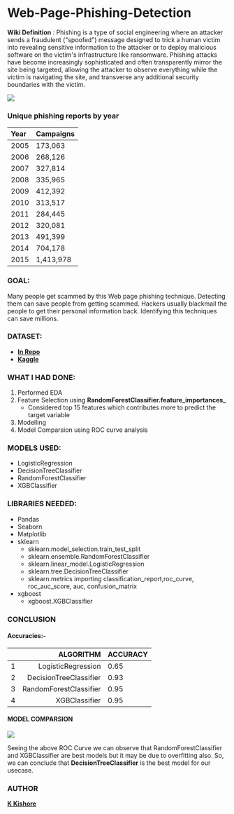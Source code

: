 # Web-Page-Phishing-Detection
**Wiki Definition** : Phishing is a type of social engineering where an attacker sends a fraudulent ("spoofed") message designed to trick a human victim into revealing sensitive information to the attacker or to deploy malicious software on the victim's infrastructure like ransomware. Phishing attacks have become increasingly sophisticated and often transparently mirror the site being targeted, allowing the attacker to observe everything while the victim is navigating the site, and transverse any additional security boundaries with the victim.

![](https://github.com/kadatatlukishore/ML-ProjectKart/blob/web-page-phishing-detection/Web%20Page%20Phishing%20Detection/Images/Phishing.jpg)

### Unique phishing reports by year
|Year|	Campaigns|
|:----|:----------|
|2005 | 173,063|
|2006 | 268,126 |
|2007 | 327,814|
|2008| 335,965|
|2009|	412,392|
|2010|	313,517|
|2011|	284,445|
|2012|	320,081|
|2013|	491,399|
|2014|	704,178|
|2015|	1,413,978|

###  GOAL: 

Many people get scammed by this Web page phishing technique. Detecting them can save people from getting scammed. Hackers usually blackmail the people to get their personal information back. Identifying this techniques can save millions.

### DATASET:
- [**In Repo**](https://github.com/kadatatlukishore/ML-ProjectKart/blob/web-page-phishing-detection/Web%20Page%20Phishing%20Detection/Dataset/dataset_phishing.csv)
- [**Kaggle**](https://www.kaggle.com/manishkc06/web-page-phishing-detection)

### WHAT I HAD DONE:

1. Performed EDA 
2. Feature Selection using **RandomForestClassifier.feature_importances_** 
    - Considered top 15 features which contributes more to predict the target variable
3. Modelling 
4. Model Comparsion using ROC curve analysis

### MODELS USED: 
- LogisticRegression
- DecisionTreeClassifier
- RandomForestClassifier
- XGBClassifier

### LIBRARIES NEEDED:  
- Pandas 
- Seaborn
-  Matplotlib
- sklearn
  - sklearn.model_selection.train_test_split
  - sklearn.ensemble.RandomForestClassifier
  - sklearn.linear_model.LogisticRegression
  - sklearn.tree.DecisionTreeClassifier
   - sklearn.metrics importing classification_report,roc_curve, roc_auc_score, auc, confusion_matrix
- xgboost
  - xgboost.XGBClassifier

### CONCLUSION
#### Accuracies:- 

|| ALGORITHM | ACCURACY |
|:-|---------:|:----------|
|1|LogisticRegression|  0.65|
|2|DecisionTreeClassifier|0.93|
|3|RandomForestClassifier|0.95 |
|4|XGBClassifier|0.95 |


#### MODEL COMPARSION 
![](https://github.com/kadatatlukishore/ML-ProjectKart/blob/web-page-phishing-detection/Web%20Page%20Phishing%20Detection/Images/Roc-curve.jpg)


Seeing the above ROC Curve we can observe that RandomForestClassifier and XGBClassifier are best models but it may be due to overfitting also. So, we can conclude that **DecisionTreeClassifier** is the best model for our usecase.


### AUTHOR

[**K Kishore**](https://www.linkedin.com/in/kadatatlukishore/)
